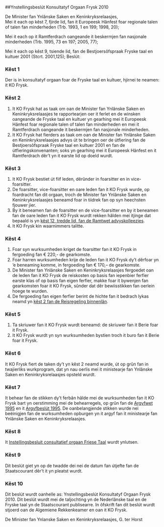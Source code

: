 <meta http-equiv='Content-Type' content='text/html; charset=utf-8' />

##Ynstellingsbeslút Konsultatyf Orgaan Frysk 2010

De Minister fan Ynlânske Saken en Keninkryksrelaasjes,  
Mei it each op kêst 7, fjirde lid, fan it Europeesk Hânfest foar regionale talen of talen fan minderheden (Trb. 1993, 1 en 199; 1998, 20);

Mei it each op it Ramtferdrach oangeande it beskermjen fan nasjonale minderheden (Trb. 1995, 73 en 197; 2005, 77);

Mei it each op kêst 9, tsiende lid, fan de Bestjoersôfspraak Fryske taal en kultuer 2001 (Stcrt. 2001,125);
Beslút:    

### Kêst  1  

Der is in konsultatyf orgaan foar de Fryske taal en kultuer, hjirnei te neamen: it KO Frysk. 

### Kêst  2  

1.  It KO Frysk hat as taak om oan de Minister fan Ynlânske Saken en Keninkryksrelaasjes te rapportearjen oer it ferlet en de winsken oangeande de Fryske taal en kultuer yn gearhing mei it Europeesk Hânfest foar regionale talen of talen fan minderheden en mei it Ramtferdrach oangeande it beskermjen fan nasjonale minderheden.   
2.  It KO Frysk hat fierders as taak om oan de Minister fan Ynlânske Saken en Keninkryksrelaasjes advys út te bringen oer de útfiering fan de Bestjoersôfspraak Fryske taal en kultuer 2001 en fan de útfieringskonvenanten; soks yn gearhing mei it Europeesk Hânfest en it Ramtferdrach dêr’t yn it earste lid op doeld wurdt.  

### Kêst  3  

1.  It KO Frysk bestiet út fiif leden, dêrûnder in foarsitter en in vice-foarsitter.   
2.  De foarsitter, vice-foarsitter en oare leden fan it KO Frysk wurde, op foardracht fan dit orgaan, troch de Minister fan Ynlânske Saken en Keninkryksrelaasjes beneamd foar in tiidrek fan op syn heechsten fjouwer jier.   
3.  By it beneamen fan de foarsitter en de vice-foarsitter en by it beneamen fan de oare leden fan it KO Frysk wurdt rekken hâlden mei itjinge dat bepaald is yn [kêst 12, tredde lid, fan de Ramtwet advyskolleezjes](../../../../../../../wet/kaderwet/adviescolleges/BWBR0008159/README.md).   
4.  It KO Frysk kin waarnimmers talitte.  

### Kêst  4  

1.  Foar syn wurksumheden kriget de foarsitter fan it KO Frysk in fergoeding fan € 220,- de gearkomste.   
2.  Foar harren wurksumheden krije de leden fan it KO Frysk dy’t dêrfoar yn ’e beneaming komme, in fergoeding fan € 170,– de gearkomste.   
3.  De Minister fan Ynlânske Saken en Keninkryksrelaasjes fergoedet oan de leden fan it KO Frysk de reiskosten op basis fan iepenbier ferfier earste klas of op basis fan eigen ferfier, makke foar it bywenjen fan gearkomsten foar it KO Frysk, sûnder dat dêr bewiisstikken fan oerlein hoege te wurden.   
4.  De fergoeding fan eigen ferfier berint de hichte fan it bedrach lykas neamd yn [kêst 2 fan de Reisregeling binnenlân](../../../../../../../ministeriele-regeling/reisregeling/binnenland/BWBR0005912/README.md).  

### Kêst  5  

1.  Ta skriuwer fan it KO Frysk wurdt beneamd: de skriuwer fan it Berie foar it Frysk.   
2.  It KO Frysk wurdt yn syn wurksumheden bystien troch it buro fan it Berie foar it Frysk.  

### Kêst  6  

It KO Frysk fiert de taken dy’t yn kêst 2 neamd wurde, út op grûn fan in twajierliks wurkprogram, dat yn nau oerlis mei it ministearje fan Ynlânske Saken en Keninkryksrelaasjes opsteld wurdt. 

### Kêst  7  

It behear fan de stikken dy’t ferbân hâlde mei de wurksumheden fan it KO Frysk bart yn oerstimming mei de behearregels, op grûn fan de [Argyfwet 1995](../../../../../../../wet/archiefwet/1995/BWBR0007376/README.md) en it [Argyfbeslút 1995](../../../../../../../AMvB/archiefbesluit/1995/BWBR0007748/README.md). De oanbelangjende stikken wurde nei beëinigjen fan de wurksumheden opburgen yn it argyf fan it ministearje fan Ynlânske Saken en Keninkryksrelaasjes. 

### Kêst  8  

It [Instellingsbesluit consultatief orgaan Friese Taal](../../../../../../../ministeriele-regeling/instellingsbesluit/consultatief/orgaan/friese/taal/BWBR0009329/README.md) wurdt ynlutsen. 

### Kêst  9  

Dit beslút giet yn op de twadde dei nei de datum fan útjefte fan de Staatscourant dêr’t it yn pleatst wurdt. 

### Kêst  10  

Dit beslút wurdt oanhelle as: Ynstellingsbeslút Konsultatyf Orgaan Frysk 2010. 
Dit beslút wurdt mei de taljochting yn de Nederlânske taal en de Fryske taal yn de Staatscourant publisearre. In ôfskrift fan dit beslút wurdt stjoerd oan de Algemiene Rekkenkeamer en oan it KO Frysk.  

De 
Minister fan Ynlanske Saken en Keninkryksrelaasjes, 
G. ter Horst     
